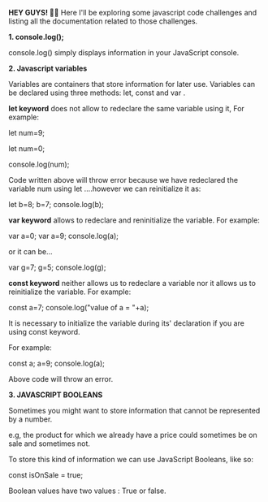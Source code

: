 **HEY GUYS! 🙌😊**
Here I'll be exploring some javascript code challenges and listing all the documentation related to those challenges.

**1. console.log();**

console.log() simply displays information in your JavaScript console.

**2. Javascript variables**

Variables are containers that store information for later use.
Variables can be declared using three methods:
let, const and var . 

**let keyword** does not allow to redeclare the same variable using it, For example:

let num=9;

let num=0;

console.log(num);

Code written above will throw error because we have redeclared the variable num using let ....however we can reinitialize it as:

let b=8;
b=7;
console.log(b);

**var keyword** allows to redeclare and reninitialize the variable. For example:

var a=0;
var a=9;
console.log(a);

or it can be...

var g=7;
g=5;
console.log(g);

**const keyword** neither allows us to redeclare a variable nor it allows us to reinitialize the variable. For example:

const a=7;
console.log("value of a = "+a);

It is necessary to initialize the variable during its' declaration if you are using const keyword.

For example:

const a;
a=9;
console.log(a);

Above code will throw an error.


**3. JAVASCRIPT BOOLEANS**

Sometimes you might want to store information that cannot be represented by a number.

e.g, the product for which we already have a price could sometimes be on sale and sometimes not.

To store this kind of information we can use JavaScript Booleans, like so:

const isOnSale = true;

Boolean values have two values : True or false.
